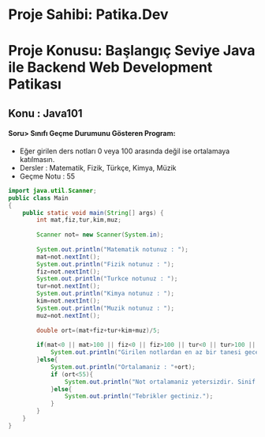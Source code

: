 # Proje Sahibi: Patika.Dev 
# Proje Konusu: Başlangıç Seviye Java ile Backend Web Development Patikası
## Konu : Java101

#### Soru> Sınıfı Geçme Durumunu Gösteren Program:
- Eğer girilen ders notları 0 veya 100 arasında değil ise ortalamaya katılmasın.
- Dersler : Matematik, Fizik, Türkçe, Kimya, Müzik
- Geçme Notu : 55


```java
import java.util.Scanner;
public class Main
{
	public static void main(String[] args) {
	    int mat,fiz,tur,kim,muz;
	    
	    Scanner not= new Scanner(System.in);
	    
	    System.out.println("Matematik notunuz : ");
	    mat=not.nextInt();
	    System.out.println("Fizik notunuz : ");
	    fiz=not.nextInt();
	    System.out.println("Turkce notunuz : ");
	    tur=not.nextInt();
	    System.out.println("Kimya notunuz : ");
	    kim=not.nextInt();
	    System.out.println("Muzik notunuz : ");
	    muz=not.nextInt();
	    
	    double ort=(mat+fiz+tur+kim+muz)/5;
	    
	    if(mat<0 || mat>100 || fiz<0 || fiz>100 || tur<0 || tur>100 || kim<0 || kim>100 || muz<0 || muz>100){
	        System.out.println("Girilen notlardan en az bir tanesi gecersizdir.");
	    }else{
	        System.out.println("Ortalamaniz : "+ort);
	        if (ort<55){
	            System.out.println("Not ortalamaniz yetersizdir. Sinif tekrari yapmaniz gerekmektedir.");
	        }else{
	            System.out.println("Tebrikler gectiniz.");
	        }
	    }
    }
}
```
